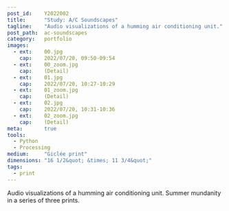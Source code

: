 ```yaml
---
post_id:    Y2022002
title:      "Study: A/C Soundscapes"
tagline:    "Audio visualizations of a humming air conditioning unit."
post_path:  ac-soundscapes
category:   portfolio
images:
  - ext:    00.jpg
    cap:    2022/07/20, 09:50-09:54
  - ext:    00_zoom.jpg
    cap:    (Detail)
  - ext:    01.jpg
    cap:    2022/07/20, 10:27-10:29
  - ext:    01_zoom.jpg
    cap:    (Detail)
  - ext:    02.jpg
    cap:    2022/07/20, 10:31-10:36
  - ext:    02_zoom.jpg
    cap:    (Detail)
meta:       true
tools:
  - Python
  - Processing
medium:     "Giclée print"
dimensions: "16 1/2&quot; &times; 11 3/4&quot;"
tags:
  - print
---
```

Audio visualizations of a humming air conditioning unit. Summer mundanity in a series of three prints.